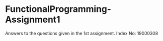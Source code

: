 # FunctionalProgramming-Assignment1
Answers to the questions given in the 1st assignment.
Index No: 19000308
